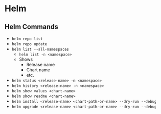 # Helm

## Helm Commands

* `helm repo list`
* `helm repo update`
* `helm list --all-namespaces`
  * `helm list -n <namespace>`
  * Shows
    * Release name
    * Chart name
    * etc.
* `helm status <release-name> -n <namespace>`
* `helm history <release-name> -n <namespace>`
* `helm show values <chart-name>`
* `helm show readme <chart-name>`
* `helm install <release-name> <chart-path-or-name> --dry-run --debug`
* `helm upgrade <release-name> <chart-path-or-name> --dry-run --debug`